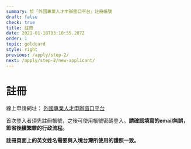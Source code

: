 ```yaml
---
summary: 於「外國專業人才申辦窗口平台」註冊帳號
draft: false
check: true
title: 註冊
date: 2021-01-18T03:10:55.207Z
order: 1
topic: goldcard
style: right
previous: /apply/step-2/
next: /apply/step-2/new-applicant/
---
```

# 註冊

線上申請網址： [外國專業人才申辦窗口平台](https://coa.immigration.gov.tw/coa-frontend/four-in-one/entry/golden-card) 

首次登入者須先註冊帳號，之後可使用帳號密碼登入。**請確認填寫的email無誤，節省後續繁雜的行政流程。**

**註冊頁面上的英文姓名需要與入境台灣所使用的護照一致。**